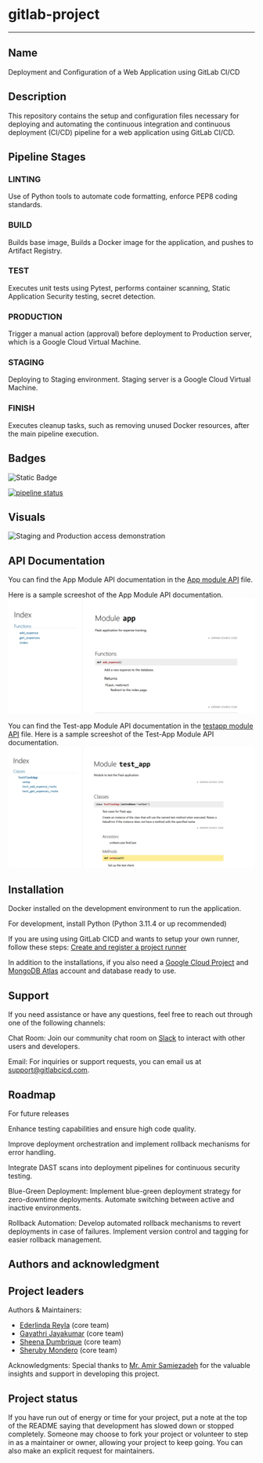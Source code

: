 # gitlab-project

***
## Name
Deployment and Configuration of a Web Application using GitLab CI/CD

## Description
This repository contains the setup and configuration files necessary for deploying and automating the continuous integration and continuous deployment (CI/CD) pipeline for a web application using GitLab CI/CD.
## Pipeline Stages

### LINTING
Use of Python tools to automate code formatting, enforce PEP8 coding standards.

### BUILD
Builds base image, Builds a Docker image for the application, and pushes to Artifact Registry.

### TEST
Executes unit tests using Pytest, performs container scanning, Static Application Security testing, secret detection.

### PRODUCTION
Trigger a manual action (approval) before deployment to Production server, which is a Google Cloud Virtual Machine.

### STAGING
Deploying to Staging environment. Staging server is a Google Cloud Virtual Machine.

### FINISH
Executes cleanup tasks, such as removing unused Docker resources, after the main pipeline execution.


## Badges

![Static Badge](https://img.shields.io/badge/database_server-mongodb-green?style=flat-square)

[![pipeline status](https://gitlab.com/cbd3345_2_sheena/gitlab-project/badges/main/pipeline.svg)](https://gitlab.com/cbd3345_2_sheena/gitlab-project/-/commits/main)


## Visuals
![Staging and Production access demonstration](gifs/demo_staging_and_prod_environment_access.gif)

## API Documentation

You can find the App Module API documentation in the [App module API](APIdocumentations/app.md) file.

Here is a sample screeshot of the App Module API documentation.
![App module API](APIdocumentations/moduleapp.png)

You can find the Test-app Module API documentation in the [testapp module API](APIdocumentations/test-app.md) file.
Here is a sample screeshot of the Test-App Module API documentation.
![Test-App module API](APIdocumentations/testappmodule.png)



## Installation
Docker installed on the development environment to run the application.

For development, install Python (Python 3.11.4 or up recommended)

If you are using using GitLab CICD and wants to setup your own runner, follow these steps:
[Create and register a project runner](https://docs.gitlab.com/ee/tutorials/create_register_first_runner/#create-and-register-a-project-runner)

In addition to the installations, if you also need a [Google Cloud Project](https://console.cloud.google.com/) and [MongoDB Atlas](https://www.mongodb.com/products/platform/cloud) account and database ready to use.

## Support
If you need assistance or have any questions, feel free to reach out through one of the following channels:

Chat Room: Join our community chat room on [Slack](https://join.slack.com/t/slack-wjn8365/shared_invite/zt-2h52ilcgi-N330_9FXPN9S6ittxT4fYg) to interact with other users and developers.

Email: For inquiries or support requests, you can email us at support@gitlabcicd.com.

## Roadmap
For future releases

Enhance testing capabilities and ensure high code quality.

Improve deployment orchestration and implement rollback mechanisms for error handling.

Integrate DAST scans into deployment pipelines for continuous security testing.

Blue-Green Deployment:
Implement blue-green deployment strategy for zero-downtime deployments.
Automate switching between active and inactive environments.

Rollback Automation:
Develop automated rollback mechanisms to revert deployments in case of failures.
Implement version control and tagging for easier rollback management.


## Authors and acknowledgment
## Project leaders

Authors & Maintainers:

- [Ederlinda Reyla](https://gitlab.com/C0884805) (core team)
- [Gayathri Jayakumar](https://gitlab.com/gayathri_jk) (core team)
- [Sheena Dumbrique](https://gitlab.com/sheezzz) (core team)
- [Sheruby Mondero](https://gitlab.com/Sheruby) (core team)

Acknowledgments:
Special thanks to [Mr. Amir Samiezadeh](https://gitlab.com/amirsmz) for the valuable insights and support in developing this project.




## Project status
If you have run out of energy or time for your project, put a note at the top of the README saying that development has slowed down or stopped completely. Someone may choose to fork your project or volunteer to step in as a maintainer or owner, allowing your project to keep going. You can also make an explicit request for maintainers.
